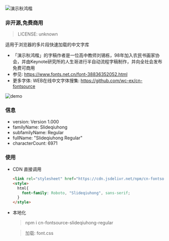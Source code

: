 ![演示秋鸿楷](https://cdn.jsdelivr.net/npm/cn-fontsource-slideqiuhong-regular@1.0.6/font.png)

### 非开源,免费商用
> LICENSE: unknown

适用于浏览器的多片段快速加载的中文字库
- 「演示秋鸿楷」的字稿作者是一位高中教师刘锡栋，98年加入农民书画家协会，并由Keynote研究所的人生哥进行半自动流程字稿制作，并向全社会发布免费可商用
- 参见:  https://www.fonts.net.cn/font-38836352052.html
- 更多字体: WEB在线中文字体搜集:  https://github.com/wc-ex/cn-fontsource

![demo](https://cdn.jsdelivr.net/npm/cn-fontsource-slideqiuhong-regular@1.0.6/demo.png)

### 信息
- version: Version 1.000
- familyName: Slideqiuhong
- subfamilyName: Regular
- fullName: "Slideqiuhong Regular"
- characterCount: 6971

### 使用
- CDN 直接调用
  ```html
  <link rel="stylesheet" href="https://cdn.jsdelivr.net/npm/cn-fontsource-slideqiuhong-regular/font.css"></link>
  <style>
    html{
      font-family: Roboto, "Slideqiuhong", sans-serif;
    }
  </style>
  ```
- 本地化
  > npm i cn-fontsource-slideqiuhong-regular

  > 加载: font.css

